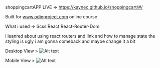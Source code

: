  shoppingcartAPP
LIVE => https://kaynec.github.io/shoppingcart/#/

Built for www.odinproject.com online course

What i used => Scss React React-Router-Dom

i leanred about using react routers and link and how to manage state 
the styling is ugly i am gonna comeback and maybe change it a bit 


Desktop View > ![Alt text](https://i.ibb.co/XYfwyS6/3.jpg)

Mobile  View > ![Alt text](https://i.ibb.co/nm39PgP/4.jpg)

